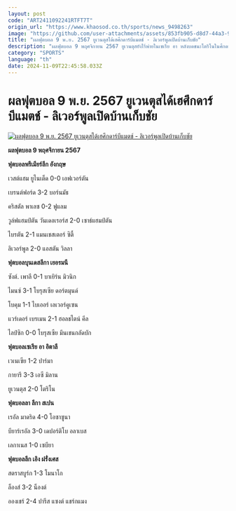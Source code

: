 ```yaml
---
layout: post
code: "ART2411092241RTFT7T"
origin_url: "https://www.khaosod.co.th/sports/news_9498263"
image: "https://github.com/user-attachments/assets/853fb905-d8d7-44a3-9583-e5eaae01baf4"
title: "ผลฟุตบอล 9 พ.ย. 2567 ยูเวนตุสได้เฮศึกดาร์บีแมตช์ - ลิเวอร์พูลเปิดบ้านเก็บชัย"
description: "ผลฟุตบอล 9 พฤศจิกายน 2567 ยูเวนตุสยังไร้พ่ายในเซเรีย อา หลังบดชนะโตริโนในศึกดาร์บีแมตช์ ด้านลิเวอร์พูลไม่พลาดชัย นำจ่าฝูงพรีเมียร์ลีกแบบทิ้งห่างกว่าเดิม"
category: "SPORTS"
language: "th"
date: 2024-11-09T22:45:58.033Z
---
```


# ผลฟุตบอล 9 พ.ย. 2567 ยูเวนตุสได้เฮศึกดาร์บีแมตช์ - ลิเวอร์พูลเปิดบ้านเก็บชัย

[![ผลฟุตบอล 9 พ.ย. 2567 ยูเวนตุสได้เฮศึกดาร์บีแมตช์ - ลิเวอร์พูลเปิดบ้านเก็บชัย](https://www.khaosod.co.th/wpapp/uploads/2024/11/2024-11-09T204823Z_557872873_UP1EKB91LSM2M_RTRMADP_3_SOCCER-ITALY-JUV-TOR-REPORT.jpg "ผลฟุตบอล 9 พ.ย. 2567 ยูเวนตุสได้เฮศึกดาร์บีแมตช์ - ลิเวอร์พูลเปิดบ้านเก็บชัย")](https://www.khaosod.co.th/wpapp/uploads/2024/11/2024-11-09T204823Z_557872873_UP1EKB91LSM2M_RTRMADP_3_SOCCER-ITALY-JUV-TOR-REPORT.jpg)

**ผลฟุตบอล 9 พฤศจิกายน 2567**

**ฟุตบอลพรีเมียร์ลีก อังกฤษ**

เวสต์แฮม ยูไนเต็ด 0-0 เอฟเวอร์ตัน

เบรนต์ฟอร์ด 3-2 บอร์นมัธ

คริสตัล พาเลซ 0-2 ฟูแลม

วูล์ฟแฮมป์ตัน วันเดอเรอร์ส 2-0 เซาธ์แฮมป์ตัน

ไบรตัน 2-1 แมนเชสเตอร์ ซิตี้

ลิเวอร์พูล 2-0 แอสตัน วิลลา

**ฟุตบอลบุนเดสลีกา เยอรมนี**

ซังต์. เพาลี 0-1 บาเยิร์น มิวนิก

ไมนซ์ 3-1 โบรุสเซีย ดอร์ตมุนด์

โบคุม 1-1 ไบเออร์ เลเวอร์คูเซน

แวร์เดอร์ เบรเมน 2-1 ฮอลชไตน์ คีล

ไลป์ซิก 0-0 โบรุสเซีย มึนเชนกลัดบัก

**ฟุตบอลเซเรีย อา อิตาลี**

เวเนเซีย 1-2 ปาร์มา

กายารี 3-3 เอซี มิลาน

ยูเวนตุส 2-0 โตริโน

**ฟุตบอลลา ลีกา สเปน**

เรอัล มาดริด 4-0 โอซาซูนา

บียาร์เรอัล 3-0 เดปอร์ติโบ อลาเบส

เลกาเนส 1-0 เซบียา

**ฟุตบอลลีก เอิง ฝรั่งเศส**

สตราสบูร์ก 1-3 โมนาโก

ล็องส์ 3-2 น็องต์

อองเชร์ 2-4 ปารีส แซงต์ แชร์กแมง